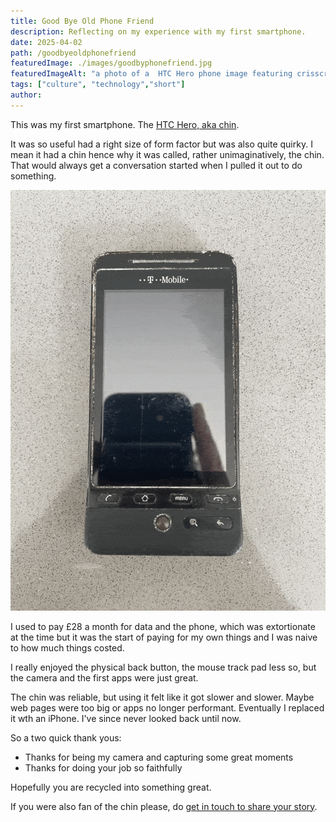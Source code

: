 ```yaml
---
title: Good Bye Old Phone Friend
description: Reflecting on my experience with my first smartphone. 
date: 2025-04-02
path: /goodbyeoldphonefriend
featuredImage: ./images/goodbyphonefriend.jpg
featuredImageAlt: "a photo of a  HTC Hero phone image featuring crisscrossing text"
tags: ["culture", "technology","short"]
author:
---
```


This was my first smartphone. The [HTC Hero, aka chin](https://www.mobilephonemuseum.com/phone-detail/htc-hero).

It was so useful had a right size of form factor but was also quite quirky. I mean it had a chin hence why it was called, rather unimaginatively, the chin. That would always get a conversation started when I pulled it out to do something.

![my phone in a variety of angles](./images/goodbyephone/herophone.gif)

I used to pay £28 a month for data and the phone, which was extortionate at the time but it was the start of paying for my own things and I was naive to how much things costed.

I really enjoyed the physical back button, the mouse track pad less so, but the camera and the first apps were just great.

The chin was reliable, but using it felt like it got slower and slower. Maybe web pages were too big or apps no longer performant. Eventually I replaced it wth an iPhone. I've since never looked back until now.

So a two quick thank yous:
- Thanks for being my camera and capturing some great moments
- Thanks for doing your job so faithfully 

Hopefully you are recycled into something great.

If you were also fan of the chin please, do [get in touch to share your story](/contact).
